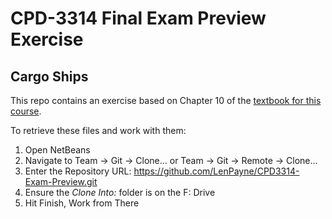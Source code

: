 # CPD-3314 Final Exam Preview Exercise
## Cargo Ships

This repo contains an exercise based on Chapter 10 of the [textbook for this course](http://www.pearsonhighered.com/cs-resources/products/product.html#product,isbn=0133957055).

To retrieve these files and work with them:

1. Open NetBeans
2. Navigate to Team -> Git -> Clone... or Team -> Git -> Remote -> Clone...
3. Enter the Repository URL: https://github.com/LenPayne/CPD3314-Exam-Preview.git
4. Ensure the *Clone Into:* folder is on the F: Drive
5. Hit Finish, Work from There